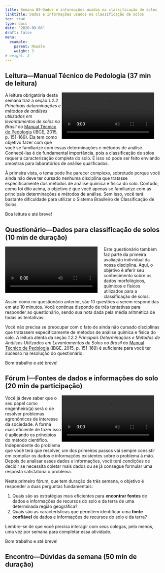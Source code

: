 ```yaml
---
title: Semana 02—Dados e informações usados na classificação de solos
linktitle: Dados e informações usados na classificação de solos
toc: true
type: docs
date: "2020-09-08"
draft: false
menu:
  example:
    parent: Moodle
    weight: 3
# weight: 3
---
```


## Leitura—Manual Técnico de Pedologia (37 min de leitura)

<!-- Descrição -->

<video width="300" style="float: right; margin: 0 20px 5px 0;" controls>
<source src="https://cloud.utfpr.edu.br/index.php/s/ZVVYvhtY2tT1b6F/download" type="video/mp4">
</video>

A leitura obrigatória desta semana traz a seção _1.2.2 Principais determinações e métodos de análises utilizados em levantamentos de solos no Brasil_ do [Manual Técnico de Pedologia](https://biblioteca.ibge.gov.br/visualizacao/livros/liv95017.pdf) (IBGE, 2015, p. 151-169). Ela tem como objetivo fazer com que você se familiarize com essas determinações e métodos de análise. Conhecê-las é de fundamental importância, pois a classificação de solos requer a caracterização completa do solo. E isso só pode ser feito enviando amostras para laboratórios de análise qualificados.

À primeira vista, o tema pode lhe parecer complexo, sobretudo porque você ainda não deve ter cursado nenhuma disciplina que tratasse especificamente dos métodos de análise química e física do solo. Contudo, como foi dito acima, o objetivo é que você apenas se familiarize com as principais determinações e métodos de análise. Sem isso, você terá bastante dificuldade para utilizar o Sistema Brasileiro de Classificação de Solos.

Boa leitura e até breve!

## Questionário—Dados para classificação de solos (10 min de duração)

<!-- Descrição -->

<video width="300" style="float: left; margin: 0 20px 5px 0;" controls>
<source src="https://cloud.utfpr.edu.br/index.php/s/5p7ugEDpAx5nP6y/download" type="video/mp4">
</video>

Este questionário também faz parte da primeira avaliação individual da nossa disciplina. Aqui, o objetivo é aferir seu conhecimento sobre os dados morfológicos, químicos e físicos utilizados para a classificação de solos. Assim como no questionário anterior, são 10 questões a serem respondidas em até 10 minutos. Você continua dispondo de três tentativas para responder ao questionário, sendo sua nota dada pela média aritmética de todas as tentativas.

Você não precisa se preocupar com o fato de ainda não cursado disciplinas que tratassem especificamente de métodos de análise química e física do solo. A leitura atenta da seção _1.2.2 Principais Determinações e Métodos de Análises Utilizados em Levantamentos de Solos no Brasil_ do [Manual Técnico de Pedologia](https://biblioteca.ibge.gov.br/visualizacao/livros/liv95017.pdf) (IBGE, 2015, p. 151-169) é suficiente para você ter sucesso na resolução do questionário.

Bom trabalho e até breve!

## Fórum I—Fontes de dados e informações do solo (20 min de participação)

<!-- Duração: de 3 semanas -->

<!-- Descrição -->

<video width="300" style="float: right; margin: 0 20px 5px 0;" controls>
<source src="https://cloud.utfpr.edu.br/index.php/s/UIlbZUJOyEUCLCK/download" type="video/mp4">
</video>

Você já deve saber que o seu papel como engenheiro(a) será o de resolver problemas agronômicos de interesse da sociedade. A forma mais eficiente de fazer isso é aplicando os princípios do método científico. Independente do problema que você terá que resolver, um dos primeiros passos vai sempre consistir em compilar os dados e informações existentes sobre o problema à mão. Depois de analisar esses dados e informações, você terá condições de decidir se necessita coletar mais dados ou se já consegue formular uma resposta satisfatória o problema.

Neste primeiro fórum, que tem duração de três semana, o objetivo é responder a duas perguntas fundamentais:

1. Quais são as estratégias mais eficientes para __encontrar fontes__ de dados e informações de recursos do solo e da terra de uma determinada região geográfica?
2. Quais são as características que permitem identificar uma __fonte confiável__ de dados e informações de recursos do solo e da terra?

Lembre-se de que você precisa interagir com seus colegas, pelo menos, uma vez por semana para completar essa atividade.

Bom trabalho e até breve!

## Encontro—Dúvidas da semana (50 min de duração)

<!-- Descrição -->